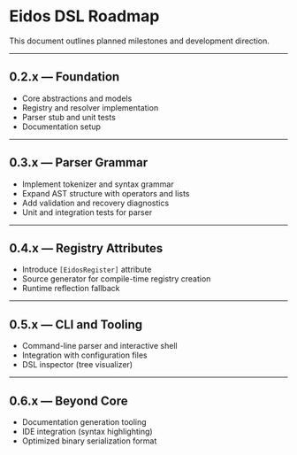 # Eidos DSL Roadmap

This document outlines planned milestones and development direction.

---

## 0.2.x — Foundation
- Core abstractions and models
- Registry and resolver implementation
- Parser stub and unit tests
- Documentation setup

---

## 0.3.x — Parser Grammar
- Implement tokenizer and syntax grammar
- Expand AST structure with operators and lists
- Add validation and recovery diagnostics
- Unit and integration tests for parser

---

## 0.4.x — Registry Attributes
- Introduce `[EidosRegister]` attribute
- Source generator for compile-time registry creation
- Runtime reflection fallback

---

## 0.5.x — CLI and Tooling
- Command-line parser and interactive shell
- Integration with configuration files
- DSL inspector (tree visualizer)

---

## 0.6.x — Beyond Core
- Documentation generation tooling
- IDE integration (syntax highlighting)
- Optimized binary serialization format
